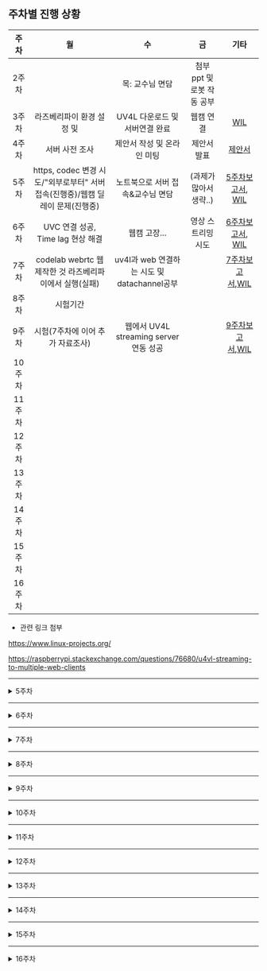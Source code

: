 ## 주차별 진행 상황

|주차|월|수|금|기타|
|:----:|:---:|:---:|:---:|:---:|
|2주차||목: 교수님 면담|첨부 ppt 및 로봇 작동 공부|
|3주차|라즈베리파이 환경 설정 및 |UV4L 다운로드 및 서버연결 완료|웹캠 연결|[WIL](./week_2~3.md)|
|4주차|서버 사전 조사|제안서 작성 및 온라인 미팅|제안서 발표|[제안서](./Report/CapstoneProposal.pdf)|
|5주차|https, codec 변경 시도/"외부로부터" 서버 접속(진행중)/웹캠 딜레이 문제(진행중)	| 노트북으로 서버 접속&교수님 면담|(과제가많아서 생략..)|[5주차보고서](../Report/week5.pdf), [WIL](./week_5.md)|
|6주차|UVC 연결 성공, Time lag 현상 해결|웹캠 고장...|영상 스트리밍 시도|[6주차보고서](../Report/week6.pdf), [WIL](./week_6.md)|
|7주차|codelab webrtc 웹 제작한 것 라즈베리파이에서 실행(실패)|uv4l과 web 연결하는 시도 및 datachannel공부||[7주차보고서](../Report/report_7.pdf),[WIL](./week_7.md)|
|8주차|시험기간
|9주차|시험(7주차에 이어 추가 자료조사)|웹에서 UV4L streaming server 연동 성공||[9주차보고서](../Report/report_9.pdf),[WIL](./week_9.md)|
|10주차|
|11주차|
|12주차|
|13주차|
|14주차|
|15주차|
|16주차|



* 관련 링크 첨부

https://www.linux-projects.org/

https://raspberrypi.stackexchange.com/questions/76680/u4vl-streaming-to-multiple-web-clients


----------------------------
<details>
    <summary>5주차</summary>
    
### 5주차

* __월요일 목표__
* -[X] 새로운 공유기 변경
* -[ ] ~~https로 변경-> 보안 강화~~  **-> 해결하지 못함 
* -[ ] 딜레이 문제점 알아보고 원인 찾기
* -[X] 외부 컴퓨터에서 서버 열기 **서버는 열었지만 카메라 detected 하지 못함

* __수요일 목표__
* -[ ] 공유기 랜선으로 연결
* -[ ] 외부컴퓨터에서 서버 열기 (카메라와 함께)


* __수요일 교수님 온라인 미팅 메모__


  딜레이가 발생할만한게 -> ~~카메라밖에 없나?~~ -> 해상도 낮춰서 나아졌어
  
  **교수님 요청사항 : 끊김이 아예 없었으면 좋겠어.....라즈베리파이에서 카메라찍어서보내주는 거니까...**
  
  실험 1)해상도낮춰본다. ~~2) 웹캠을 바꿔본다 3) 라즈베리캠으로 바꿔본다.~~ => 끊김 실험은 천천히 해보자..
  
  wifi 붙여서 보내는 것 받아보는것 / 자누스 서버로 다른 거 이용해보는것 / google 서버 써서 webrtc 받아오는것
  
  역할 분담해서 자누스janus, uv4l, google 받아오는 것 나눠보기
  
  *에러는 잡되 진도 나가기,
  
  
  local 완성 하기, 공유기에서 하는 것 완성하기/ ~~웹캠 싼거 이만원... 사서 (드라이버 지원이 잘되는 지 )~~ / ~~충무관 211호 (혜정이 있을 수 ㅎㅎ 라즈베리파이 캠을 빌려달라 )~~

  
  라즈베리에서 컴퓨터로 janus로 RTSP로 보내줘 자누스가 그걸 받아서 요청한 사람에게 webrtc로 뿌려 => 궁극적으로 더 좋아 (janus는 여러명이 볼 수 있으니까 더 유리)
 
  uvc가 문제 일때 라즈베리파이캠을 사용하는 것도 추후에 고려해보자
  
* __수요일 교수님 미팅 이후 진행상황__
*  -[X] 라즈베리파이를 변경해봄 **->라즈베리파이 변경 후가 훨씬 안정적이였음**
*  -[X] 웹캠 문제 확인 **-> 노트북에 연결해본 결과 웹캠 문제는 아니었던 걸로!**
*  -[ ] 다른 방법 강구... google서버와 janus 사용하는 것도 알아보기 (집에가서 알아보자! 월요일까지!!)

 🤔 
 
 time delay, lag 원인 추측 : 라즈베리파이 웹캠에서 영상 얻어올 때 이미지 캡쳐하면서 오는 과정, 이때 모든 이미지가 저장되어 시간이 지나면 메모리가 커져서 멈춤현상 발생하는 듯...!
   
 time delay, lag 해결 방안 : 실시간 스트리밍만 할 것이므로 이미지 저장과정이 필요없을 것 같아 이 코드를 찾고 수정해보면 좋을 것 같음.
 
 다른 컴퓨터에서 서버 열때 카메라 못불러오는 이유 추측 : 라즈베리파이에 직접 연결되서 그렇지 않을까..? 서버에 연결되야해..? 그래야 다른 컴퓨터에서도 캠 영상 불러와지지 않을까?

</details>

-----------

<details markdown="1">
<summary>6주차</summary>


* __공지 사항__ : 

    driver raspicam 쓰지 않기!! (쓰면 해놓은거 헷갈림 우리 확신의 UVC이고, 지정 잘해줬으니까 이대로 진행 시킵시다) **driver-uvc!!**
    
    실행 종료에서도 `sudo service uv4l_uvc restart` 이런식으로 작성 raspicam은 그냥 없는 거라고 생각하기 => 함부로 바꾸면 헷갈려짐.. 주의...부탁드립니다 uvc로 다 열려요!


* __월요일 목표__

* -[X] Time delay, lag 현상 해결 
* -[X] 외부에서 UV4L 화면 열었을 때 실시간 영상 실행
* -[ ] Remote/local 캠 둘다 켜보기 => chrome에는 보안이 세서 https로 지정을 해줘야하고 firefox에서는 실행 가능으로 예상
* -[ ] http=>https로 변경 => 미희 시도 중 .. => 또 실패 !(chrome브라우저를 이용하려면 아무래도 이 과정이 필요한 듯 한데 자꾸 안되네.. )


* __월요일 진행상황__

       교수님 요청 사항 : 1) --verbosity 에러 상황 보고 2) firefox로 웹 한번 켜보기

       😄😄😄😄😄=> 계속 해결 못하던 것 해결했다~~ 
       
       컴퓨터 두세대 접속.. 했으면 좋았을 텐데, 여러 대 접속이 안되는 듯하다.
       (Sorry, the device is either busy streaming to another peer or previous shutdown has not been completed yet)
       이라는 오류가 뜬다... => 우리는 Jauns 로 시도를 해봐야할 것 같다!
       
       https://www.linux-projects.org/uv4l/tutorials/custom-webapp-with-face-detection/ 이게 html해서 사용자 custom하는 튜토리얼로 추정


    **교수님 요청사항**
    
    1) uv4l에 두세개로 동시요청해보아 딜레이 얼마나 느려지는 지 확인해보자 **=> 확인 결과, 여러대 접속이 불가능했음**    _=>Janus 서버 알아봐야함_

    2) webrtc로 컴퓨터에서는 영상을 받고, 컴퓨터에서는 반대로 로봇한테 전후좌우 이동하고 팔 제어 명령 주는 것도 data channel로 해서 해보자. 
        
        =>data channel 공부 해보자!
        
        (=> 일단 janus 연결이 우선일 것 같다!)
        




* __화요일 목표__

세정 ps: 혜이니 컴퓨터로 firefox 브라우저 깔아서 서버 열고 서버 안에 두번째 체크 박스 중에 camera 체크하고 call 한번 불러줘주세영...
(chrome에서 열면 https가 필요하고, firefox에서 열면 굳이 안해줘도 될것같아..)
remote 캠이랑 local 캠이랑 동시에 실행 가능할 것 같은데 firefox 깔다가 용량이 없어서 못깔렸어...ㅜㅜ

+ 교수님께서 같은 컴에서 uv4l 같은 웹페이지 두개 열어도 안되냐고 물어보셨는데 이것도 한번 해줬으면 좋겟어!



* __화요일 진행상황__

1. 혹시 모를 보안 문제에 대비해 라즈베리파이 계정 비밀번호 변경 (pi / deeply)  
~~2. default 환경으로 라즈베리파이의 시간을 동기화 해놓았지만 연결된 공유기는 외부로의 인터넷 연결이 불가하므로 외부 인터넷 이용할 시에는 반드시 직접 동기화할 것.~~  
3. [웹캠 고장](https://github.com/LEEHYEIN-098/21-1_Capstone_deeply/blob/main/WIL/week_6.md#%EC%86%8D%EB%B3%B4%EC%9B%B9%EC%BA%A0-%EA%B3%A0%EC%9E%A5)


* __~~수~~금요일 목표__

*  -[ ] ~~Janus gateway 지정해주고 다중 스트리밍 구축하기 (딜레이도 확인하기)~~  
*  -[ ] 영상 스트리밍 잡기  

* __~~수~~금요일 진행상황__  
  
1. https는 왜 안되나  
2. 인코딩 변경 시도  
3. webrtc라서 안 되는거 아닐까? mmfpeg으로 영상 스트리밍 시도 - 시간 부족..  
  
영상 스트리밍 안 되는 건 카메라(로지텍 웹캠) 문제로 예상  


</details>


---
<details markdown="1">
<summary>7주차</summary>

* __월요일 목표__
* -[ ] 컴퓨터에서 webRTC datachannel로 로봇에 명령어 보내기(양방향 통신 시도)'

=> 로봇을 조종해서 움직이면 카메라로 실시간 화면 보여지는 것 보자 ! 



</details>

---

<details markdown="1">
<summary>8주차</summary>

시험기간이므로 휴업합니다.


</details>

---

<details markdown="1">
<summary>9주차</summary>

* __교수님께 data channel 도움 요청__

       웹 브라우저에서 datachannel 하는 것부터 해보자,
       아래 첨부해주신거 데모 버전 실행해보고 소스 코드 구해서 이해한 다음 웹프로그래밍 해서 라즈베리 파이가 잘 받도록 해보자
     
     
 교수님께서 주신 참고 자료
 
 https://developers.google.com/web/updates/2013/02/WebRTC-RTCDataChannel-demo-API-changes-and-Chrome-talks-to-Firefox
 
 참고자료 작성하신 분 깃허브 주소
 
 https://github.com/samdutton/simpl/blob/gh-pages/rtcdatachannel/js/main.js
       
       
* __월요일 목표__
* -[X] datachannel Control 하는 참고 자료 더 찾아보기
* -[ ] UV4L 영상 웹에서 연결하는 방법 알아보기

찾은 참고 자료 블로그 링크

https://webrtchacks.com/aiy-vision-kit-uv4l-web-server/

https://m.blog.naver.com/PostView.nhn?blogId=codingspecialist&logNo=221178140657&categoryNo=30&proxyReferer=https:%2F%2Fblog.naver.com%2FPostView.nhn%3FblogId%3Dcodingspecialist%26logNo%3D221178140657%26categoryNo%3D30%26parentCategoryNo%3D0%26viewDate%3D%26currentPage%3D3%26postListTopCurrentPage%3D1%26from%3DpostList%26userTopListOpen%3Dtrue%26userTopListCount%3D10%26userTopListManageOpen%3Dfalse%26userTopListCurrentPage%3D3

https://www.tutorialspoint.com/webrtc/index.htm

https://www.instructables.com/WebRTC-Creeper-Drone-Browser-Controlled-RC-Car/

https://github.com/vace117/CreeperAndroid

http://naver.me/IMQP1TYC

    UV4L 카메라 연결 안되는 부분 html에서 video src="http://raspiberrypi:9090/webrtc/stream" 이렇게 태그를 달면 되지 않을까? 라고 생각

* __수요일 목표__
* -[X] UV4L streaming server와 웹 연결 시킴
* -[ ] datachannel 기능 구현하기

UV4L 카메라 영상과 웹을 연동하는 건 uv4l-uvc.config 파일에서 가능했다

참조 : https://www.linux-projects.org/uv4l/tutorials/custom-webapp-with-face-detection/

* __금요일 목표__




</details>

---

<details markdown="1">
<summary>10주차</summary>

* __10주차 목표
*  -[ ] WebRTC datachannel로 명령어 보내기
*  -[ ] 받은 명령어로 로봇 제어하기



</details>

---

<details markdown="1">
<summary>11주차</summary>




</details>

---

<details markdown="1">
<summary>12주차</summary>




</details>

---

<details markdown="1">
<summary>13주차</summary>




</details>

---

<details markdown="1">
<summary>14주차</summary>




</details>

---

<details markdown="1">
<summary>15주차</summary>




</details>

---

<details markdown="1">
<summary>16주차</summary>




</details>
